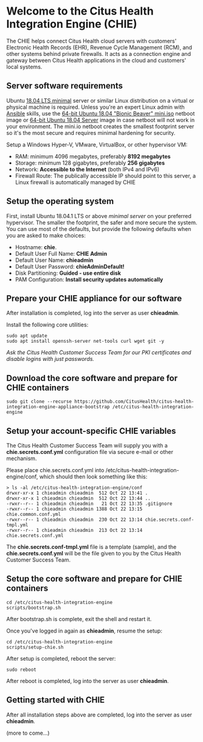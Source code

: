 # Welcome to the Citus Health Integration Engine (CHIE)

The CHIE helps connect Citus Health cloud servers with customers' Electronic Health Records (EHR), Revenue Cycle Management (RCM), and other systems behind private firewalls. It acts as a connection engine and gateway between Citus Health applications in the cloud and customers' local systems.

## Server software requirements

Ubuntu [18.04 LTS minimal](https://help.ubuntu.com/community/Installation/MinimalCD) server or similar Linux distribution on a virtual or physical machine is required. Unless you're an expert Linux admin with [Ansible](https://www.ansible.com/) skills, use the [64-bit Ubuntu 18.04 "Bionic Beaver" mini.iso](http://archive.ubuntu.com/ubuntu/dists/bionic/main/installer-amd64/current/images/netboot/mini.iso) netboot image or [64-bit Ubuntu 18.04 Server](https://www.ubuntu.com/download/server) image in case netboot will not work in your environment. The mini.io netboot creates the smallest footprint server so it's the most secure and requires minimal hardening for security.

Setup a Windows Hyper-V, VMware, VirtualBox, or other hypervisor VM:

* RAM: minimum 4096 megabytes, preferably **8192 megabytes**
* Storage: minimum 128 gigabytes, preferably **256 gigabytes**
* Network: **Accessible to the Internet** (both IPv4 and IPv6)
* Firewall Route: The publically accessible IP should point to this server, a Linux firewall is automatically managed by CHIE

## Setup the operating system

First, install Ubuntu 18.04.1 LTS or above *minimal server* on your preferred hypervisor. The smaller the footprint, the safer and more secure the system. You can use most of the defaults, but provide the following defaults when you are asked to make choices:

* Hostname: **chie**.
* Default User Full Name: **CHIE Admin**
* Default User Name: **chieadmin**
* Default User Password: **chieAdminDefault!**
* Disk Partitioning: **Guided - use entire disk**
* PAM Configuration: **Install security updates automatically**

## Prepare your CHIE appliance for our software

After installation is completed, log into the server as user **chieadmin**.

Install the following core utilities:

    sudo apt update
    sudo apt install openssh-server net-tools curl wget git -y

*Ask the Citus Health Customer Success Team for our PKI certificates and disable logins with just passwords.*

## Download the core software and prepare for CHIE containers

    sudo git clone --recurse https://github.com/CitusHealth/citus-health-integration-engine-appliance-bootstrap /etc/citus-health-integration-engine

## Setup your account-specific CHIE variables

The Citus Health Customer Success Team will supply you with a **chie.secrets.conf.yml** configuration file via secure e-mail or other mechanism.

Please place chie.secrets.conf.yml into /etc/citus-health-integration-engine/conf, which should then look something like this:

    > ls -al /etc/citus-health-integration-engine/conf
    drwxr-xr-x 1 chieadmin chieadmin  512 Oct 22 13:41 .
    drwxr-xr-x 1 chieadmin chieadmin  512 Oct 22 13:44 ..
    -rwxr--r-- 1 chieadmin chieadmin   21 Oct 22 13:35 .gitignore
    -rwxr--r-- 1 chieadmin chieadmin 1388 Oct 22 13:15 chie.common.conf.yml
    -rwxr--r-- 1 chieadmin chieadmin  230 Oct 22 13:14 chie.secrets.conf-tmpl.yml
    -rwxr--r-- 1 chieadmin chieadmin  213 Oct 22 13:14 chie.secrets.conf.yml

The **chie.secrets.conf-tmpl.yml** file is a template (sample), and the **chie.secrets.conf.yml** will be the file given to you by the Citus Health Customer Success Team.

## Setup the core software and prepare for CHIE containers

    cd /etc/citus-health-integration-engine 
    scripts/bootstrap.sh

After bootstrap.sh is complete, exit the shell and restart it.

Once you've logged in again as **chieadmin**, resume the setup:

    cd /etc/citus-health-integration-engine 
    scripts/setup-chie.sh

After setup is completed, reboot the server:

    sudo reboot

After reboot is completed, log into the server as user **chieadmin**.

## Getting started with CHIE

After all installation steps above are completed, log into the server as user **chieadmin**.

(more to come...)
